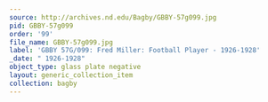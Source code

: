 ```yaml
---
source: http://archives.nd.edu/Bagby/GBBY-57g099.jpg
pid: GBBY-57g099
order: '99'
file_name: GBBY-57g099.jpg
label: 'GBBY 57G/099: Fred Miller: Football Player - 1926-1928'
_date: " 1926-1928"
object_type: glass plate negative
layout: generic_collection_item
collection: bagby
---
```

